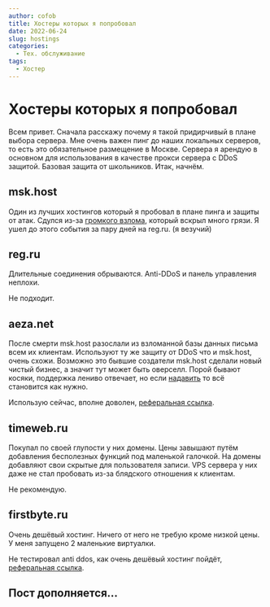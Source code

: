```yaml
---
author: cofob
title: Хостеры которых я попробовал
date: 2022-06-24
slug: hostings
categories:
  - Тех. обслуживание
tags:
  - Хостер
---
```


# Хостеры которых я попробовал

Всем привет. Сначала расскажу почему я такой придирчивый в плане выбора сервера. Мне очень важен пинг до наших локальных серверов, то есть это обязательное размещение в Москве. Сервера я арендую в основном для использования в качестве прокси сервера с DDoS защитой. Базовая защита от школьников. Итак, начнём.

## msk.host

Один из лучших хостингов который я пробовал в плане пинга и защиты от атак. Сдулся из-за [громкого взлома](https://ipfs.io/ipfs/bafybeidhudbkhxpemcjsuiaud3yth55gouckv2icynh5qwo4z5fsep5gk4), который вскрыл много грязи. Я ушел до этого события за пару дней на reg.ru. (я везучий)

## reg.ru

Длительные соединения обрываются. Anti-DDoS и панель управления неплохи.

Не подходит.

## aeza.net

После смерти msk.host разослали из взломанной базы данных письма всем их клиентам. Используют ту же защиту от DDoS что и msk.host, очень схожи. Возможно это бывшие создатели msk.host сделали новый чистый бизнес, а значит тут может быть оверселл. Порой бывают косяки, поддержка лениво отвечает, но если [надавить](https://ipfs.io/ipfs/bafybeibocihifzq4levfzq52ffnk3o7upcx6upqgxb3xzqnrlku5extp6i/aeza.html) то всё становится как нужно.

Использую сейчас, вполне доволен, [реферальная ссылка](https://aeza.net/?ref=346321).

## timeweb.ru

Покупал по своей глупости у них домены. Цены завышают путём добавления бесполезных функций под маленькой галочкой. На домены добавляют свои скрытые для пользователя записи. VPS сервера у них даже не стал пробовать из-за блядского отношения к клиентам.

Не рекомендую.

## firstbyte.ru

Очень дешёвый хостинг. Ничего от него не требую кроме низкой цены. У меня запущено 2 маленькие виртуалки.

Не тестировал anti ddos, как очень дешёвый хостинг пойдёт, [реферальная ссылка](https://firstbyte.ru/?from=93325).

## Пост дополняется...
